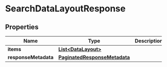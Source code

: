 

# SearchDataLayoutResponse


## Properties

| Name | Type | Description | Notes |
|------------ | ------------- | ------------- | -------------|
|**items** | [**List&lt;DataLayout&gt;**](DataLayout.md) |  |  [optional] |
|**responseMetadata** | [**PaginatedResponseMetadata**](PaginatedResponseMetadata.md) |  |  [optional] |



